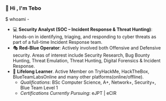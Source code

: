 ### :wave: Hi , I'm Tebo

$ whoami - 
*  :computer: __Security Analyst (SOC – Incident Response & Threat Hunting)__:
  Hands-on in identifying, triaging, and responding to cyber threats as part of a full-time Incident Response team.
*  :performing_arts: __Red-Blue Operator__:
  Actively involved both Offensive and Defensive security. Areas of interest include Security Research, Bug Bounty Hunting, Threat Emulation, Threat Hunting, Digital Forensics & Incident Response. 
*  :seedling: __Lifelong Learner__. Active Member on TryHackMe, HackTheBox, BlueTeamLabsOnline and many other platforms(online/offline).
    * *Qualifications*: BSc Computer Science, A+, Network+, Security+, Blue Team Level 1
    * *Certifications Currently Pursuing*: eJPT | eCIR


